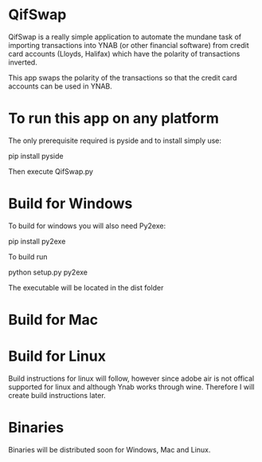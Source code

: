 QifSwap
=======

QifSwap is a really simple application to automate the mundane task of importing transactions into YNAB (or other financial software) from credit card accounts (Lloyds, Halifax) which have the polarity of transactions inverted. 

This app swaps the polarity of the transactions so that the credit card accounts can be used in YNAB.

To run this app on any platform
===============================
The only prerequisite required is pyside and to install simply use:

pip install pyside

Then execute QifSwap.py

Build for Windows
=================
To build for windows you will also need Py2exe:

pip install py2exe

To build run

python setup.py py2exe

The executable will be located in the dist folder

Build for Mac
=============

Build for Linux
===============
Build instructions for linux will follow, however since adobe air is not offical supported for linux and although Ynab works through wine. Therefore I will create build instructions later.

Binaries
========

Binaries will be distributed soon for Windows, Mac and Linux.
